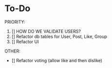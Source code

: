 # To-Do

PRIORITY:
1. [] HOW DO WE VALIDATE USERS?
2. [] Refactor db tables for User, Post, Like, Group
3. [] Refactor UI

OTHER:
- [] Refactor voting (allow like and then dislike)